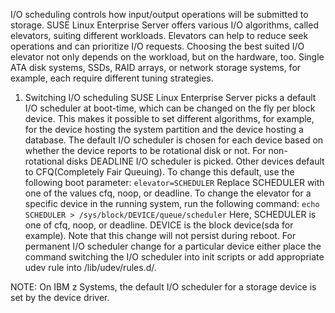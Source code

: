 I/O scheduling controls how input/output operations will be submitted to
storage. SUSE Linux Enterprise Server offers various I/O algorithms, 
called elevators, suiting different workloads. Elevators can help to 
reduce seek operations and can prioritize I/O requests.
Choosing the best suited I/O elevator not only depends on the workload,
but on the hardware, too. Single ATA disk systems, SSDs, RAID arrays, or
network storage systems, for example, each require different tuning
strategies.

1. Switching I/O scheduling
SUSE Linux Enterprise Server picks a default I/O scheduler at boot-time,
which can be changed on the fly per block device. This makes it possible 
to set different algorithms, for example, for the device hosting the
system partition and the device hosting a database.
The default I/O scheduler is chosen for each device based on whether the
device reports to be rotational disk or not. For non-rotational disks
DEADLINE I/O scheduler is picked. Other devices default to CFQ(Completely
Fair Queuing). To change this default, use the following boot parameter:
`elevator=SCHEDULER`
Replace SCHEDULER with one of the values cfq, noop, or deadline.
To change the elevator for a specific device in the running system, run
the following command:
`echo SCHEDULER > /sys/block/DEVICE/queue/scheduler`
Here, SCHEDULER is one of cfq, noop, or deadline. DEVICE is the block
device(sda for example). Note that this change will not persist during 
reboot. For permanent I/O scheduler change for a particular device either
place the command switching the I/O scheduler into init scripts or add 
appropriate udev rule into /lib/udev/rules.d/.

NOTE: On IBM z Systems, the default I/O scheduler for a storage device is
set by the device driver.
